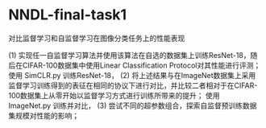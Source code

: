# NNDL-final-task1
对比监督学习和自监督学习在图像分类任务上的性能表现

(1) 实现任一自监督学习算法并使用该算法在自选的数据集上训练ResNet-18，随后在CIFAR-100数据集中使用Linear Classification Protocol对其性能进行评测；
使用  SimCLR.py  训练ResNet-18，
(2) 将上述结果与在ImageNet数据集上采用监督学习训练得到的表征在相同的协议下进行对比，并比较二者相对于在CIFAR-100数据集上从零开始以监督学习方式进行训练所带来的提升；
使用  ImageNet.py  训练并对比，
(3) 尝试不同的超参数组合，探索自监督预训练数据集规模对性能的影响；

